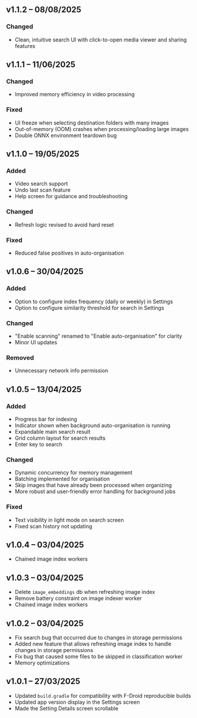 ## v1.1.2 – 08/08/2025

### Changed
- Clean, intuitive search UI with click-to-open media viewer and sharing features

## v1.1.1 – 11/06/2025

### Changed

* Improved memory efficiency in video processing

### Fixed

* UI freeze when selecting destination folders with many images
* Out-of-memory (OOM) crashes when processing/loading large images
* Double ONNX environment teardown bug

## v1.1.0 – 19/05/2025

### Added
- Video search support
- Undo last scan feature
- Help screen for guidance and troubleshooting

### Changed
- Refresh logic revised to avoid hard reset

### Fixed
- Reduced false positives in auto-organisation

## v1.0.6 – 30/04/2025

### Added
- Option to configure index frequency (daily or weekly) in Settings  
- Option to configure similarity threshold for search in Settings  

### Changed
- "Enable scanning" renamed to "Enable auto-organisation" for clarity
- Minor UI updates

### Removed
- Unnecessary network info permission  

## v1.0.5 – 13/04/2025

### Added
- Progress bar for indexing
- Indicator shown when background auto-organisation is running
- Expandable main search result
- Grid column layout for search results
- Enter key to search

### Changed
- Dynamic concurrency for memory management
- Batching implemented for organisation
- Skip images that have already been processed when organizing
- More robust and user-friendly error handling for background jobs

### Fixed
- Text visibility in light mode on search screen
- Fixed scan history not updating

## v1.0.4 – 03/04/2025

- Chained image index workers

## v1.0.3 – 03/04/2025

- Delete `image_embeddings` db when refreshing image index
- Remove battery constraint on image indexer worker
- Chained image index workers

## v1.0.2 – 03/04/2025

- Fix search bug that occurred due to changes in storage permissions
- Added new feature that allows refreshing image index to handle changes in storage permissions
- Fix bug that caused some files to be skipped in classification worker
- Memory optimizations

## v1.0.1 – 27/03/2025

- Updated `build.gradle` for compatibility with F-Droid reproducible builds  
- Updated app version display in the Settings screen  
- Made the Setting Details screen scrollable

